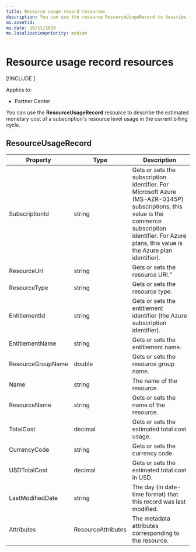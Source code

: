 ```yaml
---
title: Resource usage record resources
description: You can use the resource ResourceUsageRecord to describe the estimated monetary cost of a subscription's resource level usage in the current billing cycle.
ms.assetid: 
ms.date: 10/11/2019
ms.localizationpriority: medium
---
```


# Resource usage record resources

[!INCLUDE [<Preview content warning>](<../includes/preview.md>)]

Applies to:

- Partner Center

You can use the **ResourceUsageRecord** resource to describe the estimated monetary cost of a subscription's resource level usage in the current billing cycle.

## ResourceUsageRecord

| Property         | Type               | Description                                                                                   |
|------------------|--------------------|-----------------------------------------------------------------------------------------------|
| SubscriptionId           | string             | Gets or sets the subscription identifier. For Microsoft Azure (MS-AZR-0145P) subscriptions, this value is the commerce subscription identifier. For Azure plans, this value is the Azure plan identifier).                  |
| ResourceUri  | string             | Gets or sets the resource URI."                                                        |
| ResourceType          | string             | Gets or sets the resource type.                                       |
| EntitlementId               | string             | Gets or sets the entitlement identifier (the Azure subscription identifier).                                                 |
| EntitlementName             | string             | Gets or sets the entitlement name.                                                     |
| ResourceGroupName        | double             | Gets or sets the resource group name.   |
| Name   | string             | The name of the resource. |
| ResourceName   | string             | Gets or sets the name of the resource. |
| TotalCost   | decimal             | Gets or sets the estimated total cost usage. |
| CurrencyCode   | string             | Gets or sets the currency code.                                          |
| USDTotalCost   | decimal             | Gets or sets the estimated total cost in USD.                                         |
| LastModifiedDate | string             | The day (in date-time format) that this record was last modified.                             |
| Attributes       | ResourceAttributes | The metadata attributes corresponding to the resource.                                        |                                           |
